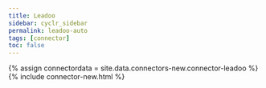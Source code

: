 ```yaml
---
title: Leadoo
sidebar: cyclr_sidebar
permalink: leadoo-auto
tags: [connector]
toc: false
---
```

{% assign connectordata = site.data.connectors-new.connector-leadoo %}
{% include connector-new.html %}	